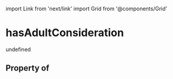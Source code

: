 import Link from 'next/link'
import Grid from '@components/Grid'

# hasAdultConsideration

undefined

## Property of



